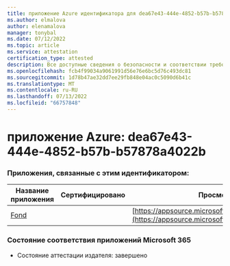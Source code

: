 ```yaml
---
title: приложение Azure идентификатора для dea67e43-444e-4852-b57b-b57878a4022b
ms.author: elmalova
author: elenamalova
manager: tonybal
ms.date: 07/12/2022
ms.topic: article
ms.service: attestation
certification_type: attested
description: Все доступные сведения о безопасности и соответствии требованиям для dea67e43-444e-4852-b57b-b57878a4022b.
ms.openlocfilehash: fcb4f99034a9061991d56e76e6bc5d76c493dc81
ms.sourcegitcommit: 1d78b47ae32dd7ee29fb848e04ac0c5090d6b41c
ms.translationtype: MT
ms.contentlocale: ru-RU
ms.lasthandoff: 07/13/2022
ms.locfileid: "66757848"
---
```

# <a name="azure-app-id-dea67e43-444e-4852-b57b-b57878a4022b"></a>приложение Azure: dea67e43-444e-4852-b57b-b57878a4022b


### <a name="apps-associated-with-this-id"></a>Приложения, связанные с этим идентификатором:
| **Название приложения** | **Сертифицировано** | **Просмотр в AppSource** |
|--------------|---------------|-----------------------|
| [Fond](../forward/WA200003631.md) |  | [https://appsource.microsoft.com/product/office/WA200003631](https://appsource.microsoft.com/product/office/WA200003631) |

### <a name="microsoft-365-app-compliance-status"></a>Состояние соответствия приложений Microsoft 365
- Состояние аттестации издателя: завершено
